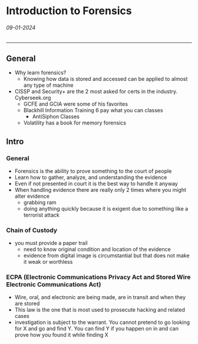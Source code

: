 # Introduction to Forensics
###### 09-01-2024
---
## General
- Why learn forensics?
	- Knowing how data is stored and accessed can be applied to almost any type of machine
- CISSP and Security+ are the 2 most asked for certs in the industry. Cyberseek.org
	- GCFE and GCIA were some of his favorites
	- Blackhill Information Training 6 pay what you can classes
		- AntiSiphon Classes
	- Volatility has a book for memory forensics
## Intro
### General
- Forensics is the ability to prove something to the court of people
- Learn how to gather, analyze, and understanding the evidence
- Even if not presented in court it is the best way to handle it anyway
- When handling evidence there are really only 2 times where you might alter evidence
	- grabbing ram
	- doing anything quickly because it is exigent due to something like a terrorist attack
### Chain of Custody
- you must provide a paper trail
	- need to know original condition and location of the evidence
	- evidence from digital image is circumstantial but that does not make it weak or worthless
### ECPA (Electronic Communications Privacy Act and Stored Wire Electronic Communications Act)
- Wire, oral, and electronic are being made, are in transit and when they are stored
- This law is the one that is most used to prosecute hacking and related cases
- investigation is subject to the warrant. You cannot pretend to go looking for X and go and find Y. You can find Y if you happen on in and can prove how you found it while finding X
